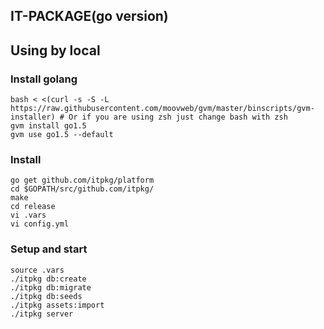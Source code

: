 IT-PACKAGE(go version)
--------------------------------

## Using by local

### Install golang
    bash < <(curl -s -S -L https://raw.githubusercontent.com/moovweb/gvm/master/binscripts/gvm-installer) # Or if you are using zsh just change bash with zsh
    gvm install go1.5
    gvm use go1.5 --default

### Install 
    go get github.com/itpkg/platform
    cd $GOPATH/src/github.com/itpkg/
    make
    cd release
    vi .vars
    vi config.yml

### Setup and start
    source .vars
    ./itpkg db:create
    ./itpkg db:migrate
    ./itpkg db:seeds
    ./itpkg assets:import
    ./itpkg server


    


